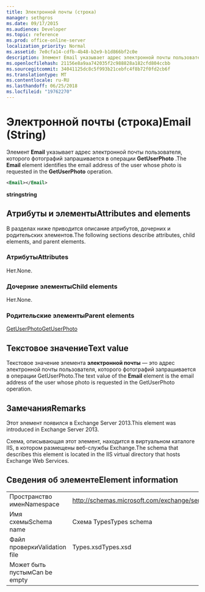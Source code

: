 ```yaml
---
title: Электронной почты (строка)
manager: sethgros
ms.date: 09/17/2015
ms.audience: Developer
ms.topic: reference
ms.prod: office-online-server
localization_priority: Normal
ms.assetid: 7e0cfa14-cdfb-4b48-b2e9-b1d866bf2c0e
description: Элемент Email указывает адрес электронной почты пользователя, которого фотографий запрашивается в операции GetUserPhoto.
ms.openlocfilehash: 21156e8a9aa742035f2c988828a182cfd804ccbb
ms.sourcegitcommit: 34041125dc8c5f993b21cebfc4f8b72f0fd2cb6f
ms.translationtype: MT
ms.contentlocale: ru-RU
ms.lasthandoff: 06/25/2018
ms.locfileid: "19762270"
---
```

# <a name="email-string"></a><span data-ttu-id="9a8d2-103">Электронной почты (строка)</span><span class="sxs-lookup"><span data-stu-id="9a8d2-103">Email (String)</span></span>

<span data-ttu-id="9a8d2-104">Элемент **Email** указывает адрес электронной почты пользователя, которого фотографий запрашивается в операции **GetUserPhoto** .</span><span class="sxs-lookup"><span data-stu-id="9a8d2-104">The **Email** element identifies the email address of the user whose photo is requested in the **GetUserPhoto** operation.</span></span> 
  
```XML
<Email></Email>
```

 <span data-ttu-id="9a8d2-105">**string**</span><span class="sxs-lookup"><span data-stu-id="9a8d2-105">**string**</span></span>
## <a name="attributes-and-elements"></a><span data-ttu-id="9a8d2-106">Атрибуты и элементы</span><span class="sxs-lookup"><span data-stu-id="9a8d2-106">Attributes and elements</span></span>

<span data-ttu-id="9a8d2-107">В разделах ниже приводится описание атрибутов, дочерних и родительских элементов.</span><span class="sxs-lookup"><span data-stu-id="9a8d2-107">The following sections describe attributes, child elements, and parent elements.</span></span>
  
### <a name="attributes"></a><span data-ttu-id="9a8d2-108">Атрибуты</span><span class="sxs-lookup"><span data-stu-id="9a8d2-108">Attributes</span></span>

<span data-ttu-id="9a8d2-109">Нет.</span><span class="sxs-lookup"><span data-stu-id="9a8d2-109">None.</span></span>
  
### <a name="child-elements"></a><span data-ttu-id="9a8d2-110">Дочерние элементы</span><span class="sxs-lookup"><span data-stu-id="9a8d2-110">Child elements</span></span>

<span data-ttu-id="9a8d2-111">Нет.</span><span class="sxs-lookup"><span data-stu-id="9a8d2-111">None.</span></span>
  
### <a name="parent-elements"></a><span data-ttu-id="9a8d2-112">Родительские элементы</span><span class="sxs-lookup"><span data-stu-id="9a8d2-112">Parent elements</span></span>

[<span data-ttu-id="9a8d2-113">GetUserPhoto</span><span class="sxs-lookup"><span data-stu-id="9a8d2-113">GetUserPhoto</span></span>](getuserphoto.md)
  
## <a name="text-value"></a><span data-ttu-id="9a8d2-114">Текстовое значение</span><span class="sxs-lookup"><span data-stu-id="9a8d2-114">Text value</span></span>

<span data-ttu-id="9a8d2-115">Текстовое значение элемента **электронной почты** — это адрес электронной почты пользователя, которого фотографий запрашивается в операции GetUserPhoto.</span><span class="sxs-lookup"><span data-stu-id="9a8d2-115">The text value of the **Email** element is the email address of the user whose photo is requested in the GetUserPhoto operation.</span></span> 
  
## <a name="remarks"></a><span data-ttu-id="9a8d2-116">Замечания</span><span class="sxs-lookup"><span data-stu-id="9a8d2-116">Remarks</span></span>

<span data-ttu-id="9a8d2-117">Этот элемент появился в Exchange Server 2013.</span><span class="sxs-lookup"><span data-stu-id="9a8d2-117">This element was introduced in Exchange Server 2013.</span></span>
  
<span data-ttu-id="9a8d2-118">Схема, описывающая этот элемент, находится в виртуальном каталоге IIS, в котором размещены веб-службы Exchange.</span><span class="sxs-lookup"><span data-stu-id="9a8d2-118">The schema that describes this element is located in the IIS virtual directory that hosts Exchange Web Services.</span></span>
  
## <a name="element-information"></a><span data-ttu-id="9a8d2-119">Сведения об элементе</span><span class="sxs-lookup"><span data-stu-id="9a8d2-119">Element information</span></span>

|||
|:-----|:-----|
|<span data-ttu-id="9a8d2-120">Пространство имен</span><span class="sxs-lookup"><span data-stu-id="9a8d2-120">Namespace</span></span>  <br/> |http://schemas.microsoft.com/exchange/services/2006/types  <br/> |
|<span data-ttu-id="9a8d2-121">Имя схемы</span><span class="sxs-lookup"><span data-stu-id="9a8d2-121">Schema name</span></span>  <br/> |<span data-ttu-id="9a8d2-122">Схема Types</span><span class="sxs-lookup"><span data-stu-id="9a8d2-122">Types schema</span></span>  <br/> |
|<span data-ttu-id="9a8d2-123">Файл проверки</span><span class="sxs-lookup"><span data-stu-id="9a8d2-123">Validation file</span></span>  <br/> |<span data-ttu-id="9a8d2-124">Types.xsd</span><span class="sxs-lookup"><span data-stu-id="9a8d2-124">Types.xsd</span></span>  <br/> |
|<span data-ttu-id="9a8d2-125">Может быть пустым</span><span class="sxs-lookup"><span data-stu-id="9a8d2-125">Can be empty</span></span>  <br/> ||
   

